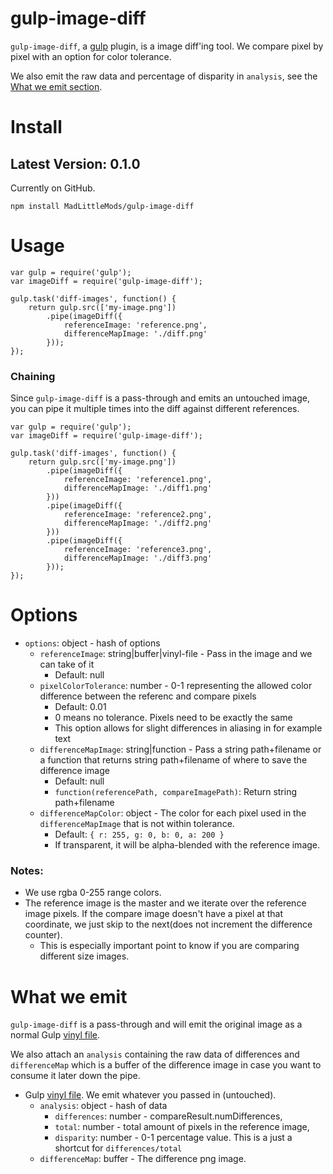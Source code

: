# gulp-image-diff

`gulp-image-diff`, a [gulp](http://gulpjs.com/) plugin, is a image diff'ing tool. We compare pixel by pixel with an option for color tolerance.

We also emit the raw data and percentage of disparity in `analysis`, see the [What we emit section](#what-we-emit).


# Install

## Latest Version: 0.1.0

Currently on GitHub.
```
npm install MadLittleMods/gulp-image-diff
```


# Usage

```
var gulp = require('gulp');
var imageDiff = require('gulp-image-diff');

gulp.task('diff-images', function() {
	return gulp.src(['my-image.png'])
		.pipe(imageDiff({
			referenceImage: 'reference.png',
			differenceMapImage: './diff.png'
		}));
});
```

### Chaining

Since `gulp-image-diff` is a pass-through and emits an untouched image, you can pipe it multiple times into the diff against different references.

```
var gulp = require('gulp');
var imageDiff = require('gulp-image-diff');

gulp.task('diff-images', function() {
	return gulp.src(['my-image.png'])
		.pipe(imageDiff({
			referenceImage: 'reference1.png',
			differenceMapImage: './diff1.png'
		}))
		.pipe(imageDiff({
			referenceImage: 'reference2.png',
			differenceMapImage: './diff2.png'
		}))
		.pipe(imageDiff({
			referenceImage: 'reference3.png',
			differenceMapImage: './diff3.png'
		}));
});
```


# Options

 - `options`: object - hash of options
 	 - `referenceImage`: string|buffer|vinyl-file - Pass in the image and we can take of it
 	 	 - Default: null
 	 - `pixelColorTolerance`: number - 0-1 representing the allowed color difference between the referenc and compare pixels
 	 	 - Default: 0.01
 	 	 - 0 means no tolerance. Pixels need to be exactly the same
 	 	 - This option allows for slight differences in aliasing in for example text
	 - `differenceMapImage`: string|function - Pass a string path+filename or a function that returns string path+filename of where to save the difference image
	 	 - Default: null
	 	 - `function(referencePath, compareImagePath)`: Return string path+filename
	 - `differenceMapColor`: object - The color for each pixel used in the `differenceMapImage` that is not within tolerance.
	 	 - Default: `{ r: 255, g: 0, b: 0, a: 200 }`
	 	 - If transparent, it will be alpha-blended with the reference image.



### Notes:

 - We use rgba 0-255 range colors.
 - The reference image is the master and we iterate over the reference image pixels. If the compare image doesn't have a pixel at that coordinate, we just skip to the next(does not increment the difference counter).
 	 - This is especially important point to know if you are comparing different size images.


# What we emit

`gulp-image-diff` is a pass-through and will emit the original image as a normal Gulp [vinyl file](https://www.npmjs.com/package/vinyl).

We also attach an `analysis` containing the raw data of differences and `differenceMap` which is a buffer of the difference image in case you want to consume it later down the pipe.

 - Gulp [vinyl file](https://www.npmjs.com/package/vinyl). We emit whatever you passed in (untouched).
	 - `analysis`: object - hash of data
	 	 - `differences`: number - compareResult.numDifferences,
		 - `total`: number - total amount of pixels in the reference image,
		 - `disparity`: number - 0-1 percentage value. This is a just a shortcut for `differences/total`
	 - `differenceMap`: buffer - The difference png image.